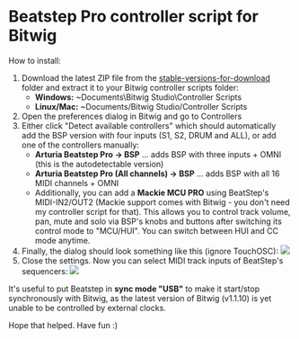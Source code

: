 # Beatstep Pro controller script for Bitwig

How to install:

1.  Download the latest ZIP file from the [stable-versions-for-download][stableFolder] folder and extract it to your Bitwig controller scripts folder:
    *   **Windows:** ~Documents\Bitwig Studio\Controller Scripts
    *   **Linux/Mac:** ~Documents/Bitwig Studio/Controller Scripts
2.  Open the preferences dialog in Bitwig and go to Controllers
3.  Either click "Detect available controllers" which should automatically add the BSP version with four inputs (S1, S2, DRUM and ALL), or add one of the controllers manually:
    *   **Arturia Beatstep Pro -> BSP** ... adds BSP with three inputs + OMNI (this is the autodetectable version)
    *   **Arturia Beatstep Pro (All channels) -> BSP** ... adds BSP with all 16 MIDI channels + OMNI
    * Additionally, you can add a **Mackie MCU PRO** using BeatStep's MIDI-IN2/OUT2 (Mackie support comes with Bitwig - you don't need my controller script for that). This allows you to control track volume, pan, mute and solo via BSP's knobs and buttons after switching its control mode to "MCU/HUI". You can switch between HUI and CC mode anytime.
4.  Finally, the dialog should look something like this (ignore TouchOSC):
    ![](https://raw.githubusercontent.com/justlep/bitwig/master/doc/ArturiaBeatstepPro/BeatstepPro-autodetect.png)
5.  Close the settings. Now you can select MIDI track inputs of BeatStep's sequencers:
    ![](https://raw.githubusercontent.com/justlep/bitwig/master/doc/ArturiaBeatstepPro/BeatstepPro.control.png)

It's useful to put Beatstep in **sync mode "USB"** to make it start/stop synchronously with Bitwig, as the latest version of Bitwig (v1.1.10) is yet unable to be controlled by external clocks.

Hope that helped. Have fun :)

[stableFolder]: https://github.com/justlep/bitwig/tree/master/stable-version-for-download/